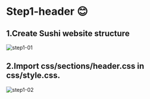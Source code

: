 # Step1-header 😊
## 1.Create Sushi website structure
![step1-01](https://github.com/fatmakhaledosman/Sushi-Themed-Website-step-by-step/blob/main/Step1-header/images-readme-file/img1-01.png)

## 2.Import css/sections/header.css in css/style.css.
![step1-02]()



